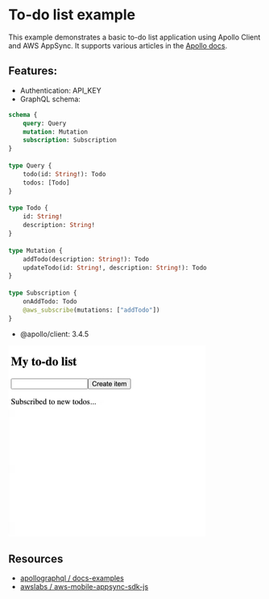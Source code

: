 # To-do list example

This example demonstrates a basic to-do list application using Apollo Client and AWS AppSync. It supports various articles in the [Apollo docs](https://www.apollographql.com/docs/).

## Features:

* Authentication: API_KEY
* GraphQL schema:
```graphql
schema {
    query: Query
    mutation: Mutation
    subscription: Subscription
}

type Query {
    todo(id: String!): Todo
    todos: [Todo]
}

type Todo {
    id: String!
    description: String!
}

type Mutation {
    addTodo(description: String!): Todo
    updateTodo(id: String!, description: String!): Todo
}

type Subscription {
    onAddTodo: Todo
    @aws_subscribe(mutations: ["addTodo"])
}
```

* @apollo/client: 3.4.5
  
![Demo](./demo.gif)

## Resources

* [apollographql / docs-examples](https://github.com/apollographql/docs-examples/tree/main/full-stack/todo-list)
* [awslabs / aws-mobile-appsync-sdk-js](https://github.com/awslabs/aws-mobile-appsync-sdk-js#using-authorization-and-subscription-links-with-apollo-client-v3-no-offline-support)